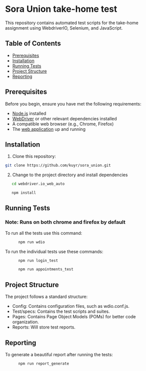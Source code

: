 # Sora Union take-home test

This repository contains automated test scripts for the take-home assignment using WebdriverIO, Selenium, and JavaScript.

## Table of Contents

- [Prerequisites](#prerequisites)
- [Installation](#installation)
- [Running Tests](#running-tests)
- [Project Structure](#project-structure)
- [Reporting](#reporting)

## Prerequisites

Before you begin, ensure you have met the following requirements:

- [Node.js](https://nodejs.org/) installed
- [WebDriver](https://webdriver.io/) or other relevant dependencies installed
- A compatible web browser (e.g., Chrome, Firefox)
- The [web application](https://katalon-demo-cura.herokuapp.com/) up and running

## Installation

1. Clone this repository:

```sh
git clone https://github.com/kuyr/sora_union.git

```

2. Change to the project directory and install dependencies

```sh
   cd webdriver.io_web_auto

   npm install
```

## Running Tests

### Note: Runs on both chrome and firefox by default

To run all the tests use this command:

```bash
      npm run wdio
```

To run the individual tests use these commands:

```bash
      npm run login_test

      npm run appointments_test

```

## Project Structure

The project follows a standard structure:

- Config: Contains configuration files, such as wdio.conf.js.
- Test/specs: Contains the test scripts and suites.
- Pages: Contains Page Object Models (POMs) for better code organization.
- Reports: Will store test reports.

## Reporting

To generate a beautiful report after running the tests:

```bash
      npm run report_generate

```
